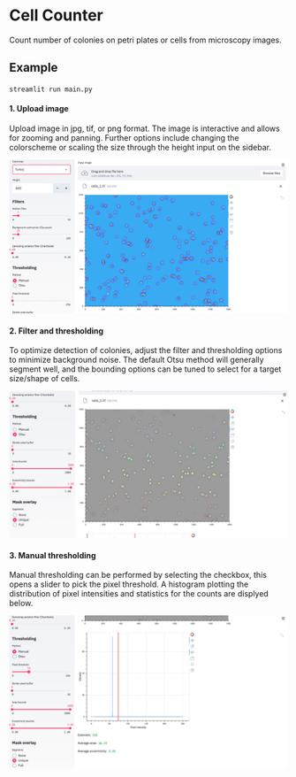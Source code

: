 # Cell Counter

Count number of colonies on petri plates or cells from microscopy images. 

## Example

```
streamlit run main.py
```

#### 1. Upload image

Upload image in jpg, tif, or png format. The image is interactive and allows for zooming and panning. Further options include changing the colorscheme or scaling the size through the height input on the sidebar.

<img src="assets/upload.png">

#### 2. Filter and thresholding

To optimize detection of colonies, adjust the filter and thresholding options to minimize background noise. The default Otsu method will generally segment well, and the bounding options can be tuned to select for a target size/shape of cells.   

<img src="assets/counting.png">

#### 3. Manual thresholding

Manual thresholding can be performed by selecting the checkbox, this opens a slider to pick the pixel threshold. A histogram plotting the distribution of pixel intensities and statistics for the counts are displyed below. 

<img src="assets/manual.png">
